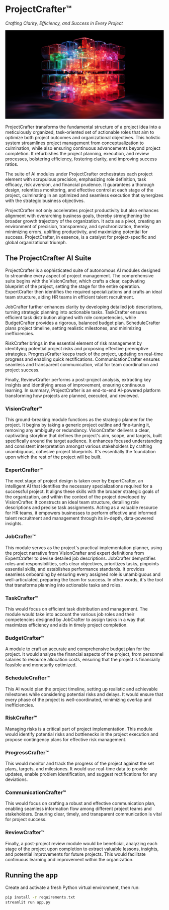 # ProjectCrafter™

_Crafting Clarity, Efficiency, and Success in Every Project_

<img src="static/hero.png" width="1024" />

ProjectCrafter transforms the fundamental structure of a project idea into a meticulously organized, task-oriented set of actionable roles that aim to optimize both project outcomes and organizational objectives. This holistic system streamlines project management from conceptualization to culmination, while also ensuring continuous advancements beyond project completion. It refurbishes the project planning, execution, and review processes, bolstering efficiency, fostering clarity, and improving success ratios.

The suite of AI modules under ProjectCrafter orchestrates each project element with scrupulous precision, emphasizing role definition, task efficacy, risk aversion, and financial prudence. It guarantees a thorough design, relentless monitoring, and effective control at each stage of the project, culminating in an optimized and seamless execution that synergizes with the strategic business objectives.

ProjectCrafter not only accelerates project productivity but also enhances alignment with overarching business goals, thereby strengthening the broader growth trajectory of the organization. It acts as a pivot, creating an environment of precision, transparency, and synchronization, thereby minimizing errors, uplifting productivity, and maximizing potential for success. ProjectCrafter, in essence, is a catalyst for project-specific and global organizational triumph.

## The ProjectCrafter AI Suite

ProjectCrafter is a sophisticated suite of autonomous AI modules designed to streamline every aspect of project management. The comprehensive suite begins with the VisionCrafter, which crafts a clear, captivating blueprint of the project, setting the stage for the entire operation. ExpertCrafter then identifies the required specializations and crafts an ideal team structure, aiding HR teams in efficient talent recruitment.

JobCrafter further enhances clarity by developing detailed job descriptions, turning strategic planning into actionable tasks. TaskCrafter ensures efficient task distribution aligned with role competencies, while BudgetCrafter provides a rigorous, balanced budget plan. ScheduleCrafter plans project timeline, setting realistic milestones, and minimizing inefficiencies.

RiskCrafter brings in the essential element of risk management by identifying potential project risks and proposing effective preemptive strategies. ProgressCrafter keeps track of the project, updating on real-time progress and enabling quick rectifications. CommunicationCrafter ensures seamless and transparent communication, vital for team coordination and project success.

Finally, ReviewCrafter performs a post-project analysis, extracting key insights and identifying areas of improvement, ensuring continuous learning. In summary, ProjectCrafter is an end-to-end AI-powered platform transforming how projects are planned, executed, and reviewed.

### VisionCrafter™

This ground-breaking module functions as the strategic planner for the project. It begins by taking a generic project outline and fine-tuning it, removing any ambiguity or redundancy. VisionCrafter delivers a clear, captivating storyline that defines the project's aim, scope, and targets, built specifically around the target audience. It enhances focused understanding and consistent interpretation amongst various stakeholders by crafting unambiguous, cohesive project blueprints. It's essentially the foundation upon which the rest of the project will be built.

### ExpertCrafter™

The next stage of project design is taken over by ExpertCrafter, an intelligent AI that identifies the necessary specializations required for a successful project. It aligns these skills with the broader strategic goals of the organization, and within the context of the project developed by VisionCrafter. It constructs an ideal team structure, detailing role descriptions and precise task assignments. Acting as a valuable resource for HR teams, it empowers businesses to perform effective and informed talent recruitment and management through its in-depth, data-powered insights.

### JobCrafter™

This module serves as the project's practical implementation planner, using the project narrative from VisionCrafter and expert definitions from ExpertCrafter to devise detailed job descriptions. JobCrafter demystifies roles and responsibilities, sets clear objectives, prioritizes tasks, pinpoints essential skills, and establishes performance standards. It provides seamless onboarding by ensuring every assigned role is unambiguous and well-articulated, preparing the team for success. In other words, it's the tool that transforms planning into actionable tasks and roles.

### TaskCrafter™

This would focus on efficient task distribution and management. The module would take into account the various job roles and their competencies designed by JobCrafter to assign tasks in a way that maximizes efficiency and aids in timely project completion.

### BudgetCrafter™

A module to craft an accurate and comprehensive budget plan for the project. It would analyze the financial aspects of the project, from personnel salaries to resource allocation costs, ensuring that the project is financially feasible and monetarily optimized.

### ScheduleCrafter™

This AI would plan the project timeline, setting up realistic and achievable milestones while considering potential risks and delays. It would ensure that every phase of the project is well-coordinated, minimizing overlap and inefficiencies.

### RiskCrafter™

Managing risks is a critical part of project implementation. This module would identify potential risks and bottlenecks in the project execution and propose contingency plans for effective risk management.

### ProgressCrafter™

This would monitor and track the progress of the project against the set plans, targets, and milestones. It would use real-time data to provide updates, enable problem identification, and suggest rectifications for any deviations.

### CommunicationCrafter™

This would focus on crafting a robust and effective communication plan, enabling seamless information flow among different project teams and stakeholders. Ensuring clear, timely, and transparent communication is vital for project success.

### ReviewCrafter™

Finally, a post-project review module would be beneficial, analyzing each stage of the project upon completion to extract valuable lessons, insights, and potential improvements for future projects. This would facilitate continuous learning and improvement within the organization.

## Running the app

Create and activate a fresh Python virtual environment, then run:

```bash
pip install -r requirements.txt
streamlit run app.py
```
